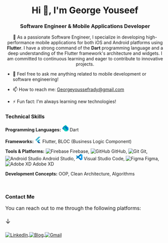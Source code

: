 <h1 align="center">Hi 👋, I'm George Youseef</h1>
<h3 align="center">Software Engineer & Mobile Applications Developer</h3>

<p align="center">
  🌱 As a passionate Software Engineer, I specialize in developing high-performance mobile applications for both iOS and Android platforms using <strong>Flutter</strong>. I have a strong command of the <strong>Dart</strong> programming language and a deep understanding of the Flutter framework's architecture and widgets. I am committed to continuous learning and eager to contribute to innovative projects.
</p>

- 💬 Feel free to ask me anything related to mobile development or software engineering!

- 📫 How to reach me: [Georgeyoussefrady@gmail.com](mailto:georgeyoussefrady@gmail.com)

- ⚡ Fun fact: I'm always learning new technologies!


<h3 align="left">Technical Skills</h3>
<p align="left">
  <strong>Programming Languages:</strong> 
  <img src="https://raw.githubusercontent.com/devicons/devicon/master/icons/dart/dart-original.svg" alt="Dart" width="20" height="20"/> Dart
</p>
<p align="left">
  <strong>Frameworks:</strong>
  <img src="https://raw.githubusercontent.com/devicons/devicon/master/icons/flutter/flutter-original.svg" alt="Flutter" width="20" height="20"/> Flutter,
  BLOC (Business Logic Component)
</p>
<p align="left">
  <strong>Tools & Platforms:</strong>
  <img src="https://www.vectorlogo.zone/logos/firebase/firebase-icon.svg" alt="Firebase" width="20" height="20"/> Firebase,
  <img src="https://www.vectorlogo.zone/logos/github/github-icon.svg" alt="GitHub" width="20" height="20"/> GitHub,
  <img src="https://www.vectorlogo.zone/logos/git-scm/git-scm-icon.svg" alt="Git" width="20" height="20"/> Git,
  <img src="https://uxwing.com/wp-content/themes/uxwing/download/brands-and-social-media/android-studio-icon.svg" alt="Android Studio" width="20" height="20"/> Android Studio,
  <img src="https://raw.githubusercontent.com/devicons/devicon/master/icons/vscode/vscode-original.svg" alt="Visual Studio Code" width="20" height="20"/> Visual Studio Code,
  <img src="https://www.vectorlogo.zone/logos/figma/figma-icon.svg" alt="Figma" width="20" height="20"/> Figma,
  <img src="https://upload.wikimedia.org/wikipedia/commons/c/c2/Adobe_XD_CC_icon.svg" alt="Adobe XD" width="20" height="20"/> Adobe XD
</p>
<p align="left">
  <strong>Development Concepts:</strong>
  OOP, Clean Architecture, Algorithms
</p>

<br>

<h3 align="left">Contact Me</h3>
<p align="left" style="font-size: 16px;">You can reach out to me through the following platforms:</p>
<p align="left" style="font-size: 20px;">&#8595;</p>

<a href="https://www.linkedin.com/in/george-yousseff/" rel="nofollow">
  <img align="center" src="https://raw.githubusercontent.com/rahuldkjain/github-profile-readme-generator/master/src/images/icons/Social/linked-in-alt.svg" alt="LinkedIn" height="30" width="40" style="max-width: 100%;">
</a>
<a href="https://geohubchief.blogspot.com/" rel="nofollow">
  <img align="center" src="https://upload.wikimedia.org/wikipedia/commons/3/31/Blogger.svg" alt="Blog" height="30" width="40" style="max-width: 100%;">
</a>
<a href="mailto:georgeyoussefrady@gmail.com" rel="nofollow">
  <img align="center" src="https://upload.wikimedia.org/wikipedia/commons/7/7e/Gmail_icon_%282020%29.svg" alt="Gmail" height="30" width="40" style="max-width: 100%;">
</a>
